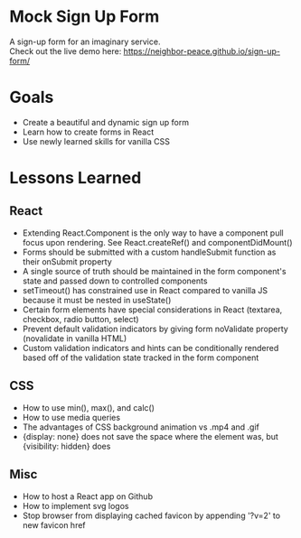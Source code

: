 # Mock Sign Up Form
A sign-up form for an imaginary service.  
Check out the live demo here: https://neighbor-peace.github.io/sign-up-form/

# Goals
- Create a beautiful and dynamic sign up form
- Learn how to create forms in React
- Use newly learned skills for vanilla CSS 

# Lessons Learned
## React
- Extending React.Component is the only way to have a component pull focus upon rendering. See React.createRef() and componentDidMount()
- Forms should be submitted with a custom handleSubmit function as their onSubmit property
- A single source of truth should be maintained in the form component's state and passed down to controlled components
- setTimeout() has constrained use in React compared to vanilla JS because it must be nested in useState()
- Certain form elements have special considerations in React (textarea, checkbox, radio button, select)
- Prevent default validation indicators by giving form noValidate property (novalidate in vanilla HTML)
- Custom validation indicators and hints can be conditionally rendered based off of the validation state tracked in the form component

## CSS
- How to use min(), max(), and calc()
- How to use media queries
- The advantages of CSS background animation vs .mp4 and .gif
- {display: none} does not save the space where the element was, but {visibility: hidden} does

## Misc
- How to host a React app on Github
- How to implement svg logos
- Stop browser from displaying cached favicon by appending '?v=2' to new favicon href
